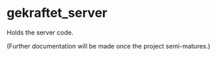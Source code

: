 # gekraftet_server

Holds the server code.

(Further documentation will be made once the project semi-matures.)
